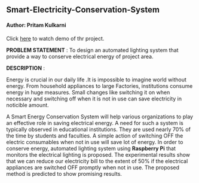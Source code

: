 <h2> Smart-Electricity-Conservation-System </h2>

<h4>Author: Pritam Kulkarni </h4>

Click [here](https://youtu.be/vdsuwIBT-dU) to watch demo of thr project.

**PROBLEM STATEMENT** : To design an automated lighting system that provide a way to conserve electrical energy of project area.

**DESCRIPTION** :
 <p> Energy is crucial  in our daily life .It is impossible to imagine world without energy. From household appliances to large Factories, institutions consume energy in huge measures. Small changes like switching it on when necessary and switching off when it is not in use can save electricity in noticible amount.</p>
	
<p> A Smart Energy Conservation System will help various organizations to play an effective role in saving electrical energy. A need for such a system is typically observed in educational institutions. They are used nearly 70% of the time by students and faculties. A simple action of switching OFF the electric consumables when not in use will save lot of energy. In order to conserve energy, automated lighting system using <b>Raspberry Pi</b> that monitors the electrical lighting is proposed. The experimental results show that we can reduce our electricity bill to the extent of 50% if the electrical appliances are switched OFF promptly when not in use.  The proposed method is predicted to show promising results.</p>


